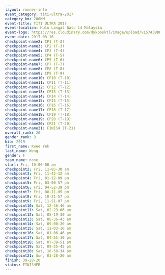 ```yaml
---
layout: runner-info 
event_category: titi-ultra-2017 
category_km: 200KM 
event-title: TITI ULTRA 2017 
event-location: Hulu Langat Batu 14 Malaysia 
event-logo: https://res.cloudinary.com/dykbosktl/image/upload/v1574388892/Logo/titi250km_2017_logo_vstx0h.jpg 
event-date: 2017-03-16 
checkpoint-name2: CP1 (T-2) 
checkpoint-name3: CP2 (T-3) 
checkpoint-name4: CP3 (T-4) 
checkpoint-name5: CP4 (T-5) 
checkpoint-name6: CP5 (T-6) 
checkpoint-name7: CP7 (T-7) 
checkpoint-name8: CP8 (T-8) 
checkpoint-name9: CP9 (T-9) 
checkpoint-name10: CP10 (T-10) 
checkpoint-name11: CP11 (T-11) 
checkpoint-name12: CP12 (T-12) 
checkpoint-name13: CP13 (T-13) 
checkpoint-name14: CP14 (T-14) 
checkpoint-name15: CP15 (T-15) 
checkpoint-name16: CP16 (T-16) 
checkpoint-name17: CP18 (T-17) 
checkpoint-name18: CP19 (T-18) 
checkpoint-name19: CP20 (T-19) 
checkpoint-name20: CP21 (T-20) 
checkpoint-name21: FINISH (T-21) 
overall_rank: 20
gender_rank: 3
bib: 2019
first_name: Kwee Yek
last_name: Wong
gender: F
team_name: none
start: Fri, 10-00-00 am
checkpoint2: Fri, 11-05-30 am
checkpoint3: Fri, 11-42-32 am
checkpoint4: Fri, 01-12-09 pm
checkpoint5: Fri, 03-00-57 pm
checkpoint6: Fri, 04-52-39 pm
checkpoint7: Fri, 08-11-05 pm
checkpoint8: Fri, 10-21-57 pm
checkpoint9: Fri, 11-51-07 pm
checkpoint10: Sat, 12-46-46 am
checkpoint11: Sat, 02-29-06 am
checkpoint12: Sat, 05-19-30 am
checkpoint13: Sat, 06-36-43 am
checkpoint14: Sat, 09-00-20 am
checkpoint15: Sat, 11-03-10 am
checkpoint16: Sat, 01-06-46 pm
checkpoint17: Sat, 04-51-10 pm
checkpoint18: Sat, 07-39-51 pm
checkpoint19: Sat, 09-35-45 pm
checkpoint20: Sat, 10-58-34 pm
checkpoint21: Sun, 01-28-20 am
finish: 39-28-20
status: FINISHER
---
```

